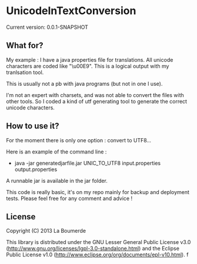# UnicodeInTextConversion

Current version: 0.0.1-SNAPSHOT

## What for?

My example : I have a java properties file for translations. All unicode characters are coded like "\u00E9". This is a logical output with my tranlsation tool.

This is usually not a pb with java programs (but not in one I use).

I'm not an expert with charsets, and was not able to convert the files with other tools. So I coded a kind of utf generating tool to generate the correct unicode characters.

## How to use it?

For the moment there is only one option : convert to UTF8...

Here is an example of the command line :
* java -jar generatedjarfile.jar UNIC_TO_UTF8 input.properties output.properties

A runnable jar is available in the jar folder.

This code is really basic, it's on my repo mainly for backup and deployment tests. Please feel free for any comment and advice !

## License

Copyright (C) 2013 La Boumerde

This library is distributed under the GNU Lesser General Public License v3.0 (http://www.gnu.org/licenses/lgpl-3.0-standalone.html) and the Eclipse Public License v1.0 (http://www.eclipse.org/org/documents/epl-v10.html).
f
